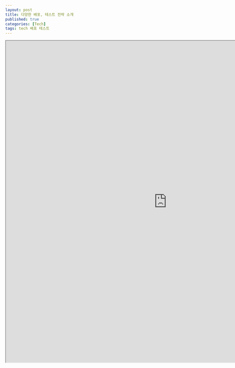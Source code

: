 ```yaml
---
layout: post
title: 다양한 배포, 테스트 전략 소개
published: true
categories: [Tech]
tags: tech 배포 테스트
---
```

<iframe width="1024" height="1024" src="https://docs.google.com/document/d/e/2PACX-1vTlESeLfKSLZYg77WwigKwbb4gr1_7BWbhfG9cAeiENvMOk3DAlMu9H8D5-efgTGwXhmqA--bTxjoee/pub?embedded=true"></iframe>  
    
